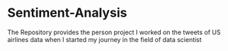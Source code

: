# Sentiment-Analysis
The Repository provides the person project I worked on the tweets of US airlines data when I started my journey in the field of data scientist
